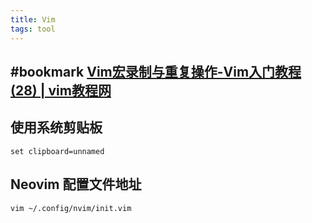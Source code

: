 ```yaml
---
title: Vim
tags: tool
---
```


## #bookmark [Vim宏录制与重复操作-Vim入门教程(28) | vim教程网](https://vimjc.com/vim-recording.html)
## 使用系统剪贴板
`set clipboard=unnamed`
## Neovim 配置文件地址
`vim ~/.config/nvim/init.vim`